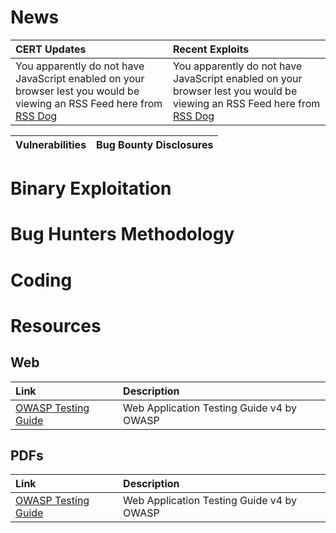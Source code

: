 <!-- TITLE: Home -->
<!-- SUBTITLE: A quick summary of Home -->

# News
| CERT Updates | Recent Exploits |
| :--- | :--- |
| <script type="text/javascript" language="javascript" src="https://www.rssdog.com/index.php?url=https%3A%2F%2Fwww.us-cert.gov%2Fncas%2Fcurrent-activity.xml&amp;mode=javascript&amp;showonly=&amp;maxitems=6&amp;showdescs=1&amp;desctrim=192&amp;descmax=0&amp;tabwidth=85%25&amp;linktarget=_blank&amp;textsize=inherit&amp;bordercol=%23d4d0c8&amp;headbgcol=%23999999&amp;headtxtcol=%23ffffff&amp;titlebgcol=%23f1eded&amp;titletxtcol=%23000000&amp;itembgcol=%23ffffff&amp;itemtxtcol=%23000000&amp;ctl=0"></script><noscript> You apparently do not have JavaScript enabled on your browser lest you would be viewing an RSS Feed here from <a href="//rssdog.com/">RSS Dog</a> </noscript> | <script type="text/javascript" language="javascript" src="https://www.rssdog.com/index.php?url=https%3A%2F%2Frss.packetstormsecurity.com%2Ffiles%2F&amp;mode=javascript&amp;showonly=&amp;maxitems=8&amp;showdescs=1&amp;desctrim=96&amp;descmax=0&amp;tabwidth=90%25&amp;linktarget=_blank&amp;textsize=inherit&amp;bordercol=%23d4d0c8&amp;headbgcol=%23999999&amp;headtxtcol=%23ffffff&amp;titlebgcol=%23f1eded&amp;titletxtcol=%23000000&amp;itembgcol=%23ffffff&amp;itemtxtcol=%23000000&amp;ctl=0"></script><noscript> You apparently do not have JavaScript enabled on your browser lest you would be viewing an RSS Feed here from <a href="//rssdog.com/">RSS Dog</a> </noscript>

| Vulnerabilities | Bug Bounty Disclosures | 
| :--- | :--- |
# Binary Exploitation
# Bug Hunters Methodology
# Coding
# Resources
## Web
| Link | Description |
| :--- | :--- |
| [OWASP Testing Guide](#) | Web Application Testing Guide v4 by OWASP |

## PDFs
| Link | Description |
| :--- | :--- |
| [OWASP Testing Guide](#) | Web Application Testing Guide v4 by OWASP |

